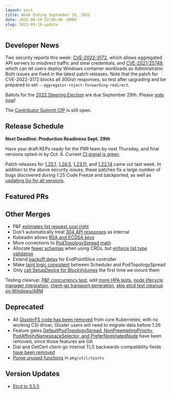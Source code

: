 ```yaml
---
layout: post
title: Week Ending September 18, 2022
date: 2022-09-19 22:00:00 -0000
slug: 2022-09-18-update
---
```


## Developer News

Two security reports this week: [CVE-2022-3172](https://github.com/kubernetes/kubernetes/issues/112513), which allows aggregated API servers to misdirect traffic and steal credentials, and [CVE-2021-25749](https://github.com/kubernetes/kubernetes/issues/112192), which can let users deploy Windows container workloads as Administrator.  Both issues are fixed in the latest patch releases. Note that the patch for CVE-2022-3172 blocks all 300ish responses, so test after upgrading and be prepared to set `--aggregator-reject-forwarding-redirect`.

Ballots for the [2022 Steering Election](https://github.com/kubernetes/community/tree/master/elections/steering/2022) are due September 29th.  Please [vote now](https://elections.k8s.io/)!

The [Contributor Summit CfP](https://www.kubernetes.dev/events/2022/kcsna/cfp/) is still open.

## Release Schedule

**Next Deadline: Production Readiness Sept. 29th**

Have your draft KEPs ready for the PRR team by next Thursday, and final versions opted-in by Oct. 6. Current [CI signal is green](https://groups.google.com/a/kubernetes.io/g/dev/c/G7ZHYRpVt4A).

Patch releases for [1.25.1](https://github.com/kubernetes/kubernetes/blob/master/CHANGELOG/CHANGELOG-1.25.md), [1.24.5](https://github.com/kubernetes/kubernetes/blob/master/CHANGELOG/CHANGELOG-1.24.md), [1.23.11](https://github.com/kubernetes/kubernetes/blob/master/CHANGELOG/CHANGELOG-1.23.md), and [1.22.14](https://github.com/kubernetes/kubernetes/blob/master/CHANGELOG/CHANGELOG-1.22.md) came out last week.  In addition to the above security issues, these patches fix a large number of bugs discovered during 1.25 Code Freeze and backported, as well as [updating Go for all versions](https://github.com/kubernetes/kubernetes/pull/112322).

## Featured PRs


## Other Merges

* P&F [estimates list request cost right](https://github.com/kubernetes/kubernetes/pull/112557)
* Don't automatically treat [304 API responses](https://github.com/kubernetes/kubernetes/pull/112526) as internal
* Kubeadm allows [RSA and ECDSA keys](https://github.com/kubernetes/kubernetes/pull/112508)
* More corrections to [PodTopologySpread math](https://github.com/kubernetes/kubernetes/pull/112507)
* Allocate [fewer schemas](https://github.com/kubernetes/kubernetes/pull/112433) when using CRDs, but [enforce list type validation](https://github.com/kubernetes/kubernetes/pull/111866)
* Extend [backoff delay](https://github.com/kubernetes/kubernetes/pull/112353) for EndPointSlice controller
* Make [taint logic consistent](https://github.com/kubernetes/kubernetes/pull/112357) between Scheduler and PodTopologySpread
* Only [call SetupDevice for BlockVolumes](https://github.com/kubernetes/kubernetes/pull/112357) the first time we mount them

Testing cleanup: [P&F concurrency test](https://github.com/kubernetes/kubernetes/pull/112487), add [more HPA tests](https://github.com/kubernetes/kubernetes/pull/112444), [node lifecycle manager integration](https://github.com/kubernetes/kubernetes/pull/111720), [client-go transport generation](https://github.com/kubernetes/kubernetes/pull/112226), [skip etcd test cleanup on Windows/ARM](https://github.com/kubernetes/kubernetes/pull/112416)

## Deprecated

* All [GlusterFS code has been removed](https://github.com/kubernetes/kubernetes/pull/112015) from core Kubernetes; with no working CSI driver, Gluster users will need to migrate data before 1.26
* Feature gates [DefaultPodTopologySpread, NonPreemptingPriority, PodAffinityNamespaceSelector, and PreferNominatedNode](https://github.com/kubernetes/kubernetes/pull/112567) have been removed, since those features are GA
* Dial and GetCert client-go internal TLS backwards-compatibility fields [have been removed](https://github.com/kubernetes/kubernetes/pull/112450)
* [Purge unused functions](https://github.com/kubernetes/kubernetes/pull/112436) in `pkg/util/taints`

## Version Updates

* [Etcd to 3.5.5](https://github.com/kubernetes/kubernetes/pull/112489)

